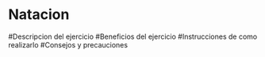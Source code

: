 # Natacion
#Descripcion del ejercicio
#Beneficios del ejercicio
#Instrucciones de como realizarlo
#Consejos y precauciones
